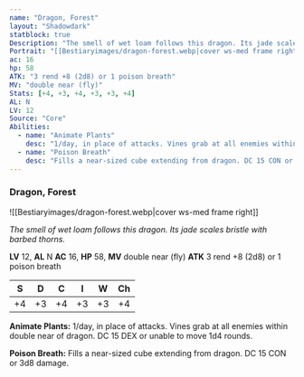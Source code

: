 ```yaml
---
name: "Dragon, Forest"
layout: "Shadowdark"
statblock: true
Description: "The smell of wet loam follows this dragon. Its jade scales bristle with barbed thorns."
Portrait: "[[Bestiaryimages/dragon-forest.webp|cover ws-med frame right]]"
ac: 16
hp: 58
ATK: "3 rend +8 (2d8) or 1 poison breath"
MV: "double near (fly)"
Stats: [+4, +3, +4, +3, +3, +4]
AL: N
LV: 12
Source: "Core"
Abilities:
  - name: "Animate Plants"
    desc: "1/day, in place of attacks. Vines grab at all enemies within double near of dragon. DC 15 DEX or unable to move 1d4 rounds."
  - name: "Poison Breath"
    desc: "Fills a near-sized cube extending from dragon. DC 15 CON or 3d8 damage."
---
```


### Dragon, Forest

![[Bestiaryimages/dragon-forest.webp|cover ws-med frame right]]

_The smell of wet loam follows this dragon. Its jade scales bristle with barbed thorns._

**LV** 12, **AL** N
**AC** 16, **HP** 58, **MV** double near (fly)
**ATK** 3 rend +8 (2d8) or 1 poison breath

|  S  |  D  |  C  |  I  |  W  |  Ch  |
|:---:|:---:|:---:|:---:|:---:|:----:|
| +4 | +3 | +4 | +3 | +3 | +4 |

**Animate Plants:** 1/day, in place of attacks. Vines grab at all enemies within double near of dragon. DC 15 DEX or unable to move 1d4 rounds.

**Poison Breath:** Fills a near-sized cube extending from dragon. DC 15 CON or 3d8 damage.

